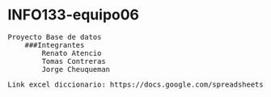 # INFO133-equipo06 
<pre>
Proyecto Base de datos
    ###Integrantes 
        Renato Atencio 
        Tomas Contreras 
        Jorge Cheuqueman 
<pre />
Link excel diccionario: https://docs.google.com/spreadsheets/d/1YBKOQ7V5c6PJqXLv01RYxq72Hfzfm3d5m_ZBXHs02JY/edit?usp=sharing
